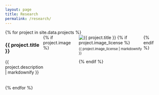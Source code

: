 ```yaml
---
layout: page
title: Research
permalink: /research/
---
```


<section id="research">
    {% for project in site.data.projects %}
    <div class="project" style="display: flex; align-items: flex-start; margin-bottom: 20px;">
        <div class="project-description" style="flex: 1;">
            <h3>{{ project.title }}</h3>
            <p>{{ project.description | markdownify }}</p>
        </div>
        {% if project.image %}
        <div class="project-image" style="margin-left: 20px;">
            <img src="{{ project.image | relative_url }}" alt="{{ project.title }}" style="max-width: 100%; height: auto;">
            {% if project.image_license %}
            <p style="font-size: 0.8em; margin-top: 5px;">
                {{ project.image_license | markdownify }}
            </p>
            {% endif %}
        </div>
        {% endif %}
    </div>
    {% endfor %}
</section>
